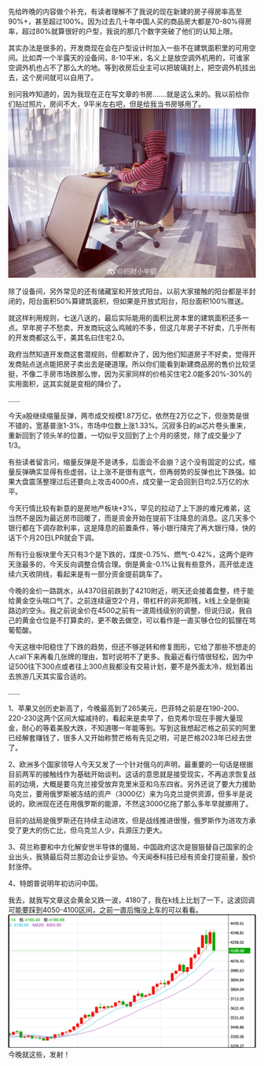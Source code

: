 先给昨晚的内容做个补充，有读者理解不了我说的现在新建的房子得房率高至90%+，甚至超过100%。因为过去几十年中国人买的商品房大都是70-80%得房率，超过80%就算很好的户型，我说的那几个数字突破了他们的认知上限。

其实办法是很多的，开发商现在会在户型设计时加入一些不在建筑面积里的可用空间。比如弄一个半露天的设备间，8-10平米，名义上是放空调外机用的，可谁家空调外机也占不了那么大的地。等到收房后业主可以把玻璃封上，把空调外机挂出去，这个房间就可以自用了。

别问我咋知道的，因为我现在正在写文章的书房.......就是这么来的。我以前给你们贴过照片，房间不大，9平米左右吧，但是给我当书房够用了。
![](./书房照片.jpg)

除了设备间，另外常见的还有储藏室和开放式阳台。以前大家接触的阳台都是半封闭的，阳台面积50%算建筑面积，但如果是开放式阳台，阳台面积100%赠送。

就这样利用规则，七送八送的，最后实际能用的面积比房本里的建筑面积还多一点。早年房子不愁卖，开发商玩这么鸡贼的不多，但这几年房子不好卖，几乎所有的开发商都这么干，美其名曰住宅2.0。

政府当然知道开发商这套潜规则，但都默许了，因为他们知道房子不好卖，觉得开发商贴点送点能把房子卖出去是硬道理。所以你们能看到新建商品房的售价比较坚挺，不像二手房市场跌那么惨，因为买家同样的价格买住宅2.0能多20%-30%的实用面积，这其实就是变相的降价了。

……

今天a股继续缩量反弹，两市成交规模1.87万亿，依然在2万亿之下，但涨势是很不错的，宽基普涨1-3%，市场中位数上涨1.33%。沉寂多日的ai芯片卷头重来，重新回到了领头羊的位置，一切似乎又回到了上个月的感觉，除了成交量少了1/3。

有些读者留言问，缩量反弹是不是诱多，后面会不会崩？这个没有固定的公式，缩量反弹确实显得有些虚弱，让上涨不是很有底气，但再弱势的反弹也比下跌强。如果大盘震荡整理过后还要向上攻击4000点，成交量一定会回到日均2.5万亿的水平。

今天行情比较有新意的是房地产板块+3%，罕见的拉动了上下游的难兄难弟，这当然不是因为最近房市回暖了，而是资金开始在提前下注降息的消息。这几天多个银行都在下调存款利率，这是降息的前置条件，等小银行降完了再大银行降，快的话下个月20日LPR就会下调。

所有行业板块里今天只有3个是下跌的，煤炭-0.75%、燃气-0.42%，这两个是昨天涨最多的，今天反向调整合情合理。倒是黄金-0.1%让我有些意外，高开低走连续六天收阴线，看起来是有一部分资金提前跳车了。

今晚的金价一路跳水，从4370目前跌到了4210附近，明天还会接着盘整，终于能给黄金空头喘口气了。之前连续逼空2个月，带杠杆的非死即残，k线上全是倒毙路边的空头。我之前说金价在4500之前有一波周线级别的调整，但说归说，我自己的黄金仓位是不打算卖的，更不敢去做空，可以看作是一直买够仓位的狐狸在骂葡萄酸。

今天这根中阳稳住了下跌的趋势，但还不够逆转和修复图形，它给了那些不想走的人call下来再看几张牌的理由，暂时说明不了更多。我最近看行情很轻松，因为中证500往下300点或者往上300点我都没有交易计划，要不是外面太冷，规划着出去旅游几天其实蛮合适的。

……

1、苹果又创历史新高了，今晚最高到了265美元，巴菲特之前是在190-200、220-230这两个区间大幅减持的，看起来是卖早了，伯克希尔现在手握大量现金，耐心的等着美股大跌，不知道哪一年能等到。写到这我想起芒格之前买的阿里已经解套赚钱了，很多人又开始称赞芒格有先见之明，可是芒格2023年已经去世了。

2、欧洲多个国家领导人今天又发了一个针对俄乌的声明，最重要的一句话是根据目前两军的接触线作为基础开始谈判。这话的意思就是接受现实，不再追求恢复战前的边境，大概是要乌克兰接受放弃克里米亚和乌东四省。另外还说了要大力援助乌克兰，要用俄罗斯被冻结的资产（3000亿）来为乌克兰提供资源，但多半是说说的，欧洲现在还在用俄罗斯的能源，不然这3000亿拖了那么多年早就挪用了。

目前的战局是俄罗斯还在持续主动进攻，但是战线推进很慢，俄罗斯作为进攻方承受了更大的伤亡比，但乌克兰人少，兵源压力更大。

3、荷兰称要和中方化解安世半导体的僵局，中国政府这次是狠狠替自己国家的企业出头，我猜最后荷兰那边会让步妥协。今天闻泰科技已经有资金打提前量，股价封涨停。

4、特朗普说明年初访问中国。

我去，就我写文章这会黄金又跌一波，4180了，我在k线上比划了一下，这波回调可能要踩到4050-4100区间，之前一直后悔没上车的可以看看。
![](./黄金K线.png)
今晚就这些，发射！

